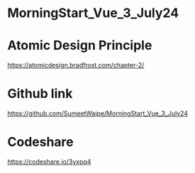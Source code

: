 # MorningStart_Vue_3_July24

# Atomic Design Principle

https://atomicdesign.bradfrost.com/chapter-2/

# Github link
https://github.com/SumeetWajpe/MorningStart_Vue_3_July24


# Codeshare 
https://codeshare.io/3yxpq4